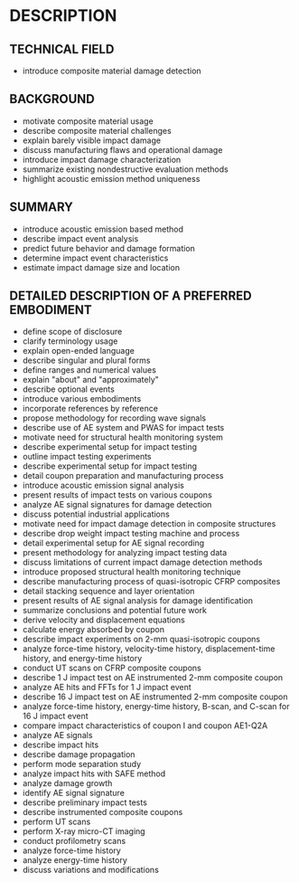 # DESCRIPTION

## TECHNICAL FIELD

- introduce composite material damage detection

## BACKGROUND

- motivate composite material usage
- describe composite material challenges
- explain barely visible impact damage
- discuss manufacturing flaws and operational damage
- introduce impact damage characterization
- summarize existing nondestructive evaluation methods
- highlight acoustic emission method uniqueness

## SUMMARY

- introduce acoustic emission based method
- describe impact event analysis
- predict future behavior and damage formation
- determine impact event characteristics
- estimate impact damage size and location

## DETAILED DESCRIPTION OF A PREFERRED EMBODIMENT

- define scope of disclosure
- clarify terminology usage
- explain open-ended language
- describe singular and plural forms
- define ranges and numerical values
- explain "about" and "approximately"
- describe optional events
- introduce various embodiments
- incorporate references by reference
- propose methodology for recording wave signals
- describe use of AE system and PWAS for impact tests
- motivate need for structural health monitoring system
- describe experimental setup for impact testing
- outline impact testing experiments
- describe experimental setup for impact testing
- detail coupon preparation and manufacturing process
- introduce acoustic emission signal analysis
- present results of impact tests on various coupons
- analyze AE signal signatures for damage detection
- discuss potential industrial applications
- motivate need for impact damage detection in composite structures
- describe drop weight impact testing machine and process
- detail experimental setup for AE signal recording
- present methodology for analyzing impact testing data
- discuss limitations of current impact damage detection methods
- introduce proposed structural health monitoring technique
- describe manufacturing process of quasi-isotropic CFRP composites
- detail stacking sequence and layer orientation
- present results of AE signal analysis for damage identification
- summarize conclusions and potential future work
- derive velocity and displacement equations
- calculate energy absorbed by coupon
- describe impact experiments on 2-mm quasi-isotropic coupons
- analyze force-time history, velocity-time history, displacement-time history, and energy-time history
- conduct UT scans on CFRP composite coupons
- describe 1 J impact test on AE instrumented 2-mm composite coupon
- analyze AE hits and FFTs for 1 J impact event
- describe 16 J impact test on AE instrumented 2-mm composite coupon
- analyze force-time history, energy-time history, B-scan, and C-scan for 16 J impact event
- compare impact characteristics of coupon I and coupon AE1-Q2A
- analyze AE signals
- describe impact hits
- describe damage propagation
- perform mode separation study
- analyze impact hits with SAFE method
- analyze damage growth
- identify AE signal signature
- describe preliminary impact tests
- describe instrumented composite coupons
- perform UT scans
- perform X-ray micro-CT imaging
- conduct profilometry scans
- analyze force-time history
- analyze energy-time history
- discuss variations and modifications

